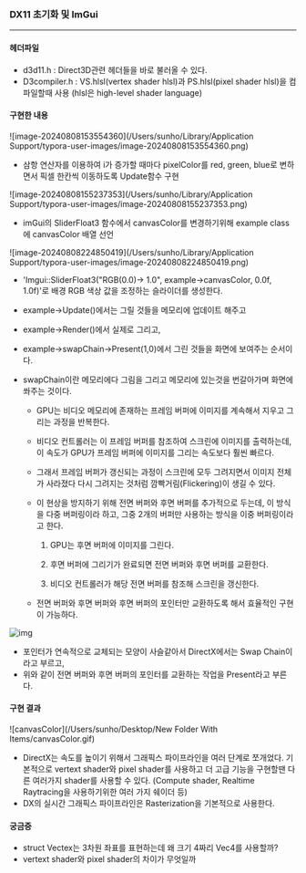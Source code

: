 ###  DX11 초기화 및 ImGui

---

#### 헤더파일 

- d3d11.h : Direct3D관련 헤더들을 바로 불러올 수 있다.
- D3compiler.h : VS.hlsl(vertex shader hlsl)과 PS.hlsl(pixel shader hlsl)을 컴파일할때 사용 (hlsl은 high-level shader language)



####  구현한 내용

![image-20240808153554360](/Users/sunho/Library/Application Support/typora-user-images/image-20240808153554360.png)

- 삼항 연산자를 이용하여 i가 증가할 때마다 pixelColor를 red, green, blue로 변하면서 픽셀 한칸씩 이동하도록 Update함수 구현

![image-20240808155237353](/Users/sunho/Library/Application Support/typora-user-images/image-20240808155237353.png) 

- imGui의 SliderFloat3 함수에서 canvasColor를 변경하기위해 example class에 canvasColor 배열 선언

![image-20240808224850419](/Users/sunho/Library/Application Support/typora-user-images/image-20240808224850419.png)

- 'Imgui::SliderFloat3("RGB(0.0)-> 1.0", example->canvasColor, 0.0f, 1.0f)'로 배경 RGB 색상 값을 조정하는 슬라이더를 생성한다.
- example->Update()에서는 그릴 것들을 메모리에 업데이트 해주고
- example->Render()에서 실제로 그리고,
- example->swapChain->Present(1,0)에서 그린 것들을 화면에 보여주는 순서이다.

- swapChain이란 메모리에다 그림을 그리고 메모리에 있는것을 번갈아가며 화면에 쏴주는 것이다.

  - GPU는 비디오 메모리에 존재하는 프레임 버퍼에 이미지를 계속해서 지우고 그리는 과정을 반복한다.

  - 비디오 컨트롤러는 이 프레임 버퍼를 참조하여 스크린에 이미지를 출력하는데, 이 속도가 GPU가 프레임 버퍼에 이미지를 그리는 속도보다 훨씬 빠르다.

  - 그래서 프레임 버퍼가 갱신되는 과정이 스크린에 모두 그려지면서 이미지 전체가 사라졌다 다시 그려지는 것처럼 깜빡거림(Flickering)이 생길 수 있다.

  - 이 현상을 방지하기 위해 전면 버퍼와 후면 버퍼를 추가적으로 두는데, 이 방식을 다중 버퍼링이라 하고, 그중 2개의 버퍼만 사용하는 방식을 이중 버퍼링이라고 한다.

    

    1.  GPU는 후면 버퍼에 이미지를 그린다.

    2. 후면 버퍼에 그리기가 완료되면 전면 버퍼와 후면 버퍼를 교환한다.

    3. 비디오 컨트롤러가 해당 전면 버퍼를 참조해 스크린을 갱신한다.

       

  - 전면 버퍼와 후면 버퍼와 후면 버퍼의 포인터만 교환하도록 해서 효율적인 구현이 가능하다.

![img](https://blog.kakaocdn.net/dn/cCm1pr/btraqRG9rXR/38m9mFLv3wjm46p4pI4O20/img.png)

- 포인터가 연속적으로 교체되는 모양이 사슬같아서 DirectX에서는 Swap Chain이라고 부르고,
- 위와 같이 전면 버퍼와 후면 버퍼의 포인터를 교환하는 작업을 Present라고 부른다.



####  구현 결과

![canvasColor](/Users/sunho/Desktop/New Folder With Items/canvasColor.gif)

- DirectX는 속도를 높이기 위해서 그래픽스 파이프라인을 여러 단계로 쪼개었다. 기본적으로 vertext shader와 pixel shader를 사용하고 더 고급 기능을 구현할땐 다른 여러가지 shader를 사용할 수 있다. (Compute shader, Realtime Raytracing을 사용하기위한 여러 가지 쉐이더 등)
- DX의 실시간 그래픽스 파이프라인은 Rasterization을 기본적으로 사용한다.



####  궁금증

- struct Vectex는 3차원 좌표를 표현하는데 왜 크기 4짜리 Vec4를 사용할까?
- vertext shader와 pixel shader의 차이가 무엇일까